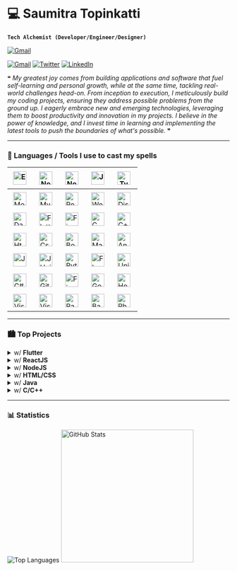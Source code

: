 # 💻 Saumitra Topinkatti

**`Tech Alchemist (Developer/Engineer/Designer)`**

<a href="https://this-is-saumitra.netlify.app"><img alt="Gmail" src="https://img.shields.io/badge/Portfolio-000000?style=for-the-badge&logoColor=white" /></a>

<a href="mailto:dev1912.sbtopzzz@gmail.com"><img alt="Gmail" src="https://img.shields.io/badge/Gmail-D14836?style=for-the-badge&logo=gmail&logoColor=white" /></a>
<a href="https://twitter.com/sbtopzzz"><img alt="Twitter" src="https://img.shields.io/badge/Twitter-1DA1F2?style=for-the-badge&logo=twitter&logoColor=white" /></a>
<a href="https://www.linkedin.com/in/saumitra-topinkatti-45a577208/"><img alt="LinkedIn" src="https://img.shields.io/badge/LinkedIn-0077B5?style=for-the-badge&logo=linkedin&logoColor=white" /></a>

❝ _My greatest joy comes from building applications and software that fuel self-learning and personal growth, while at the same time, tackling real-world challenges head-on. From inception to execution, I meticulously build my coding projects, ensuring they address possible problems from the ground up. I eagerly embrace new and emerging technologies, leveraging them to boost productivity and innovation in my projects. I believe in the power of knowledge, and I invest time in learning and implementing the latest tools to push the boundaries of what's possible._ ❞

---

### 🧰 Languages / Tools I use to cast my spells

| <img align="left" alt="ExpressJS" width="30px" style="padding: 5px;" src="https://cdn.jsdelivr.net/gh/devicons/devicon/icons/express/express-original.svg" />            | <img align="left" alt="NodeJS" width="30px" style="padding: 5px;" src="https://cdn.jsdelivr.net/gh/devicons/devicon/icons/nodejs/nodejs-original-wordmark.svg" />    | <img align="left" alt="Node Package Manager" width="30px" style="padding: 5px;" src="https://cdn.jsdelivr.net/gh/devicons/devicon/icons/npm/npm-original-wordmark.svg" />       | <img align="left" alt="JavaScript" width="30px" style="padding: 5px;" src="https://cdn.jsdelivr.net/gh/devicons/devicon/icons/javascript/javascript-original.svg" />     | <img align="left" alt="TypeScript" width="30px" style="padding: 5px;" src="https://cdn.jsdelivr.net/gh/devicons/devicon/icons/typescript/typescript-original.svg" />    |
| ------------------------------------------------------------------------------------------------------------------------------------------------------------------------ | -------------------------------------------------------------------------------------------------------------------------------------------------------------------- | ------------------------------------------------------------------------------------------------------------------------------------------------------------------------------- | ------------------------------------------------------------------------------------------------------------------------------------------------------------------------ | ----------------------------------------------------------------------------------------------------------------------------------------------------------------------- |
| <img align="left" alt="MongoDB" width="30px" style="padding: 5px;" src="https://cdn.jsdelivr.net/gh/devicons/devicon/icons/mongodb/mongodb-original-wordmark.svg" />     | <img align="left" alt="MySQL" width="30px" style="padding: 5px;" src="https://cdn.jsdelivr.net/gh/devicons/devicon/icons/mysql/mysql-original-wordmark.svg" />       | <img align="left" alt="ReactJS" width="30px" style="padding: 5px;" src="https://cdn.jsdelivr.net/gh/devicons/devicon/icons/react/react-original.svg" />                         | <img align="left" alt="Webpack" width="30px" style="padding: 5px;" src="https://cdn.jsdelivr.net/gh/devicons/devicon@latest/icons/webpack/webpack-original.svg" />       | <img align="left" alt="DiscordJS" width="30px" style="padding: 5px;" src="https://cdn.jsdelivr.net/gh/devicons/devicon/icons/discordjs/discordjs-original.svg" />       |
| <img align="left" alt="Dart" width="30px" style="padding: 5px;" src="https://cdn.jsdelivr.net/gh/devicons/devicon/icons/dart/dart-original.svg" />                       | <img align="left" alt="Flutter" width="30px" style="padding: 5px;" src="https://cdn.jsdelivr.net/gh/devicons/devicon/icons/flutter/flutter-original.svg" />          | <img align="left" alt="Figma" width="30px" style="padding: 5px;" src="https://cdn.jsdelivr.net/gh/devicons/devicon/icons/figma/figma-original.svg" />                           | <img align="left" alt="C" width="30px" style="padding: 5px;" src="https://cdn.jsdelivr.net/gh/devicons/devicon/icons/c/c-original.svg" />                                | <img align="left" alt="C++" width="30px" style="padding: 5px;" src="https://cdn.jsdelivr.net/gh/devicons/devicon/icons/cplusplus/cplusplus-original.svg" />             |
| <img align="left" alt="Html5" width="30px" style="padding: 5px;" src="https://cdn.jsdelivr.net/gh/devicons/devicon/icons/html5/html5-original-wordmark.svg" />           | <img align="left" alt="Css3" width="30px" style="padding: 5px;" src="https://cdn.jsdelivr.net/gh/devicons/devicon/icons/css3/css3-original.svg" />                   | <img align="left" alt="Bootstrap" width="30px" style="padding: 5px;" src="https://cdn.jsdelivr.net/gh/devicons/devicon/icons/bootstrap/bootstrap-original.svg" />               | <img align="left" alt="Material UI" width="30px" style="padding: 5px;" src="https://cdn.jsdelivr.net/gh/devicons/devicon/icons/materialui/materialui-original.svg" />    | <img align="left" alt="Android" width="30px" style="padding: 5px;" src="https://cdn.jsdelivr.net/gh/devicons/devicon/icons/androidstudio/androidstudio-original.svg" /> |
| <img align="left" alt="Java" width="30px" style="padding: 5px;" src="https://cdn.jsdelivr.net/gh/devicons/devicon/icons/java/java-original.svg" />                       | <img align="left" alt="JUnit 5" width="30px" style="padding: 5px;"  src="https://cdn.jsdelivr.net/gh/devicons/devicon@latest/icons/junit/junit-original.svg" />      | <img align="left" alt="Python" width="30px" style="padding: 5px;" src="https://cdn.jsdelivr.net/gh/devicons/devicon/icons/python/python-original.svg" />                        | <img align="left" alt="Flask" width="30px" style="padding: 5px;" src="https://cdn.jsdelivr.net/gh/devicons/devicon@latest/icons/flask/flask-original.svg" />             | <img align="left" alt="Unity" width="30px" style="padding: 5px;" src="https://cdn.jsdelivr.net/gh/devicons/devicon/icons/unity/unity-original.svg" />                   |
| <img align="left" alt="C#" width="30px" style="padding: 5px;" src="https://cdn.jsdelivr.net/gh/devicons/devicon/icons/csharp/csharp-original.svg" />                     | <img align="left" alt="Git" width="30px" style="padding: 5px;" src="https://cdn.jsdelivr.net/gh/devicons/devicon/icons/git/git-plain-wordmark.svg" />                | <img align="left" alt="Firebase" width="30px" style="padding: 5px;" src="https://cdn.jsdelivr.net/gh/devicons/devicon/icons/firebase/firebase-plain.svg" />                     | <img align="left" alt="Google Cloud" width="30px" style="padding: 5px;" src="https://cdn.jsdelivr.net/gh/devicons/devicon/icons/googlecloud/googlecloud-original.svg" /> | <img align="left" alt="Heroku" width="30px" style="padding: 5px;" src="https://cdn.jsdelivr.net/gh/devicons/devicon/icons/heroku/heroku-plain.svg" />                   |
| <img align="left" alt="Visual Studio" width="30px" style="padding: 5px;" src="https://cdn.jsdelivr.net/gh/devicons/devicon/icons/visualstudio/visualstudio-plain.svg" /> | <img align="left" alt="Visual Studio Code" width="30px" style="padding: 5px;" src="https://cdn.jsdelivr.net/gh/devicons/devicon/icons/vscode/vscode-original.svg" /> | <img align="left" alt="Raspberry Pi" width="30px" style="padding: 5px;" src="https://cdn.jsdelivr.net/gh/devicons/devicon@latest/icons/raspberrypi/raspberrypi-original.svg" /> | <img align="left" alt="Bash" width="30px" style="padding: 5px;" src="https://cdn.jsdelivr.net/gh/devicons/devicon@latest/icons/bash/bash-original.svg" />                | <img align="left" alt="Photoshop" width="30px" style="padding: 5px;" src="https://cdn.jsdelivr.net/gh/devicons/devicon/icons/photoshop/photoshop-plain.svg" />          |

---

### 🏙️ Top Projects

<details>
<summary>w/ <strong>Flutter</strong></summary>

<p style="max-width: 300px;">
 <a href="https://github.com/SBTopZZZ-LG/flutter-banking_app" target="_blank" rel="noreferrer"><img alt="flutter-banking_app" src="https://github-readme-stats-sbtopzzz-lg.vercel.app/api/pin/?username=SBTopZZZ-LG&repo=flutter-banking_app&icon_color=000000&bg_color=45,ffffff,dddddd&text_color=000000" /></a><br />
 <a href="https://github.com/SBTopZZZ-LG/flutter-marketer-jr" target="_blank" rel="noreferrer"><img alt="flutter-marketer-jr" src="https://github-readme-stats-sbtopzzz-lg.vercel.app/api/pin/?username=SBTopZZZ-LG&repo=flutter-marketer-jr&icon_color=000000&bg_color=45,ffffff,dddddd&text_color=000000" /></a><br />
 <a href="https://github.com/SBTopZZZ-LG/ClipIt-FlutterWeb" target="_blank" rel="noreferrer"><img alt="ClipIt-FlutterWeb" src="https://github-readme-stats-sbtopzzz-lg.vercel.app/api/pin/?username=SBTopZZZ-LG&repo=ClipIt-FlutterWeb&icon_color=000000&bg_color=45,ffffff,dddddd&text_color=000000" /></a><br />
 <a href="https://github.com/SBTopZZZ-LG/flutter_render_box_exposed" target="_blank" rel="noreferrer"><img alt="flutter_render_box_exposed" src="https://github-readme-stats-sbtopzzz-lg.vercel.app/api/pin/?username=SBTopZZZ-LG&repo=flutter_render_box_exposed&icon_color=000000&bg_color=45,ffffff,dddddd&text_color=000000" /></a>
</p>
</details>

<details>
<summary>w/ <strong>ReactJS</strong></summary>

<p style="max-width: 300px;">
 <a href="https://github.com/SBTopZZZ-LG/react-portfolio" target="_blank" rel="noreferrer"><img alt="react-portfolio" src="https://github-readme-stats-sbtopzzz-lg.vercel.app/api/pin/?username=SBTopZZZ-LG&repo=react-portfolio&icon_color=000000&bg_color=45,ffffff,dddddd&text_color=000000" /></a>
</p>
<p style="max-width: 300px;">
 <a href="https://github.com/MakeItBuildIt/react_useLatestState" target="_blank" rel="noreferrer"><img alt="react_useLatestState" src="https://github-readme-stats-sbtopzzz-lg.vercel.app/api/pin/?username=MakeItBuildIt&repo=react_useLatestState&icon_color=000000&bg_color=45,ffffff,dddddd&text_color=000000" /></a>
</p>
</details>

<details>
<summary>w/ <strong>NodeJS</strong></summary>

<p style="max-width: 300px;">
 <a href="https://github.com/SBTopZZZ-LG/aura-git" target="_blank" rel="noreferrer"><img alt="aura-git" src="https://github-readme-stats-sbtopzzz-lg.vercel.app/api/pin/?username=SBTopZZZ-LG&repo=aura-git&icon_color=000000&bg_color=45,ffffff,dddddd&text_color=000000" /></a><br />
 <a href="https://github.com/SBTopZZZ-LG/web_project-blogio-backend" target="_blank" rel="noreferrer"><img alt="web_project-blogio-backend" src="https://github-readme-stats-sbtopzzz-lg.vercel.app/api/pin/?username=SBTopZZZ-LG&repo=web_project-blogio-backend&icon_color=000000&bg_color=45,ffffff,dddddd&text_color=000000" /></a><br />
 <a href="https://github.com/SBTopZZZ-LG/discord_ytd" target="_blank" rel="noreferrer"><img alt="discord_ytd" src="https://github-readme-stats-sbtopzzz-lg.vercel.app/api/pin/?username=SBTopZZZ-LG&repo=discord_ytd&icon_color=000000&bg_color=45,ffffff,dddddd&text_color=000000" /></a><br />
 <a href="https://github.com/SBTopZZZ-LG/discord_spellit" target="_blank" rel="noreferrer"><img alt="discord_spellit" src="https://github-readme-stats-sbtopzzz-lg.vercel.app/api/pin/?username=SBTopZZZ-LG&repo=discord_spellit&icon_color=000000&bg_color=45,ffffff,dddddd&text_color=000000" /></a><br />
 <a href="https://github.com/SBTopZZZ-LG/nodejs-authapp" target="_blank" rel="noreferrer"><img alt="nodejs-authapp" src="https://github-readme-stats-sbtopzzz-lg.vercel.app/api/pin/?username=SBTopZZZ-LG&repo=nodejs-authapp&icon_color=000000&bg_color=45,ffffff,dddddd&text_color=000000" /></a>
</p>
</details>

<details>
<summary>w/ <strong>HTML/CSS</strong></summary>

<p style="max-width: 300px;">
 <a href="https://github.com/SBTopZZZ-LG/web_project-blogio-frontend" target="_blank" rel="noreferrer"><img alt="web_project-blogio-frontend" src="https://github-readme-stats-sbtopzzz-lg.vercel.app/api/pin/?username=SBTopZZZ-LG&repo=web_project-blogio-frontend&icon_color=000000&bg_color=45,ffffff,dddddd&text_color=000000" /></a><br />
 <a href="https://github.com/SBTopZZZ-LG/dork-it-chrome-extension" target="_blank" rel="noreferrer"><img alt="dork-it-chrome-extension" src="https://github-readme-stats-sbtopzzz-lg.vercel.app/api/pin/?username=SBTopZZZ-LG&repo=dork-it-chrome-extension&icon_color=000000&bg_color=45,ffffff,dddddd&text_color=000000" /></a>
</p>
</details>

<details>
<summary>w/ <strong>Java</strong></summary>

<p style="max-width: 300px;">
 <a href="https://github.com/SBTopZZZ-LG/java-emailscheduler-v2" target="_blank" rel="noreferrer"><img alt="java-emailscheduler-v2" src="https://github-readme-stats-sbtopzzz-lg.vercel.app/api/pin/?username=SBTopZZZ-LG&repo=java-emailscheduler-v2&icon_color=000000&bg_color=45,ffffff,dddddd&text_color=000000" /></a><br />
 <a href="https://github.com/SBTopZZZ-LG/java-emailscheduler" target="_blank" rel="noreferrer"><img alt="java-emailscheduler" src="https://github-readme-stats-sbtopzzz-lg.vercel.app/api/pin/?username=SBTopZZZ-LG&repo=java-emailscheduler&icon_color=000000&bg_color=45,ffffff,dddddd&text_color=000000" /></a><br />
 <a href="https://github.com/SBTopZZZ-LG/java_codecollab" target="_blank" rel="noreferrer"><img alt="java_codecollab" src="https://github-readme-stats-sbtopzzz-lg.vercel.app/api/pin/?username=SBTopZZZ-LG&repo=java_codecollab&icon_color=000000&bg_color=45,ffffff,dddddd&text_color=000000" /></a><br />
 <a href="https://github.com/SBTopZZZ-LG/java_archiver" target="_blank" rel="noreferrer"><img alt="java_archiver" src="https://github-readme-stats-sbtopzzz-lg.vercel.app/api/pin/?username=SBTopZZZ-LG&repo=java_archiver&icon_color=000000&bg_color=45,ffffff,dddddd&text_color=000000" /></a>
</p>
</details>

<details>
<summary>w/ <strong>C/C++</strong></summary>

<p style="max-width: 300px;">
 <a href="https://github.com/SBTopZZZ-LG/jsonparser_c" target="_blank" rel="noreferrer"><img alt="jsonparser_c" src="https://github-readme-stats-sbtopzzz-lg.vercel.app/api/pin/?username=SBTopZZZ-LG&repo=jsonparser_c&icon_color=000000&bg_color=45,ffffff,dddddd&text_color=000000" /></a><br />
 <a href="https://github.com/SBTopZZZ-LG/cpp_sudoku" target="_blank" rel="noreferrer"><img alt="cpp_sudoku" src="https://github-readme-stats-sbtopzzz-lg.vercel.app/api/pin/?username=SBTopZZZ-LG&repo=cpp_sudoku&icon_color=000000&bg_color=45,ffffff,dddddd&text_color=000000" /></a><br />
 <a href="https://github.com/SBTopZZZ-LG/cpp_tictactoe" target="_blank" rel="noreferrer"><img alt="cpp_tictactoe" src="https://github-readme-stats-sbtopzzz-lg.vercel.app/api/pin/?username=SBTopZZZ-LG&repo=cpp_tictactoe&icon_color=000000&bg_color=45,ffffff,dddddd&text_color=000000" /></a>
</p>
</details>

---

### 📊 Statistics

<img alt="Top Languages" src="https://github-readme-stats-sbtopzzz-lg.vercel.app/api/top-langs/?username=SBTopZZZ-LG&layout=compact&exclude_repo=Unity3D-Dodgy,CSharp-Huffman-Program,my-first-unity-game&bg_color=45,ffffff,dddddd&text_color=000000&hide=HTML,CMake,C,CSS&custom_title=Top%20Languages" />

<img width="300px" alt="GitHub Stats" src="https://github-readme-stats-sbtopzzz-lg.vercel.app/api?username=SBTopZZZ-LG&show_icons=true&layout=compact&bg_color=45,ffffff,dddddd&text_color=000000&custom_title=GitHub%20Stats" />
